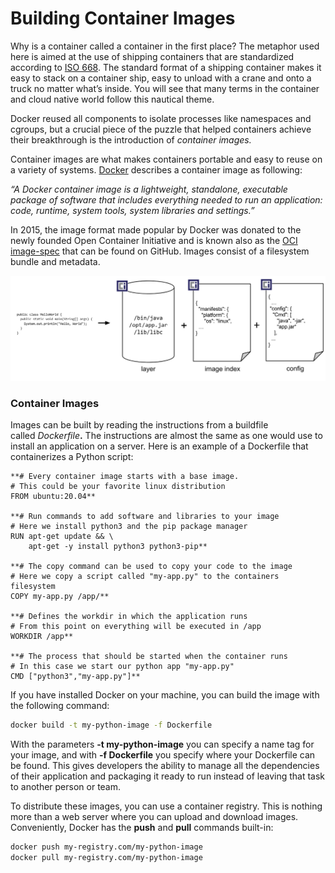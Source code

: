 # Building Container Images

Why is a container called a container in the first place? The metaphor used here is aimed at the use of shipping containers that are standardized according to [ISO 668](https://en.wikipedia.org/wiki/ISO_668). The standard format of a shipping container makes it easy to stack on a container ship, easy to unload with a crane and onto a truck no matter what’s inside. You will see that many terms in the container and cloud native world follow this nautical theme.

Docker reused all components to isolate processes like namespaces and cgroups, but a crucial piece of the puzzle that helped containers achieve their breakthrough is the introduction of _container images._

Container images are what makes containers portable and easy to reuse on a variety of systems. [Docker](https://www.docker.com/resources/what-container) describes a container image as following:

_“A Docker container image is a lightweight, standalone, executable package of software that includes everything needed to run an application: code, runtime, system tools, system libraries and settings.”_

In 2015, the image format made popular by Docker was donated to the newly founded Open Container Initiative and is known also as the [OCI image-spec](https://github.com/opencontainers/image-spec) that can be found on GitHub. Images consist of a filesystem bundle and metadata.

![3_5-01](images/3_5-01.png)

### Container Images

Images can be built by reading the instructions from a buildfile called _Dockerfile_**.** The instructions are almost the same as one would use to install an application on a server. Here is an example of a Dockerfile that containerizes a Python script:

```docker
**# Every container image starts with a base image.  
# This could be your favorite linux distribution  
FROM ubuntu:20.04** 

**# Run commands to add software and libraries to your image  
# Here we install python3 and the pip package manager  
RUN apt-get update && \  
    apt-get -y install python3 python3-pip** 

**# The copy command can be used to copy your code to the image  
# Here we copy a script called "my-app.py" to the containers filesystem  
COPY my-app.py /app/** 

**# Defines the workdir in which the application runs  
# From this point on everything will be executed in /app  
WORKDIR /app**

**# The process that should be started when the container runs  
# In this case we start our python app "my-app.py"  
CMD ["python3","my-app.py"]**
```

If you have installed Docker on your machine, you can build the image with the following command:

```bash
docker build -t my-python-image -f Dockerfile
```

With the parameters **-t my-python-image** you can specify a name tag for your image, and with **-f Dockerfile** you specify where your Dockerfile can be found. This gives developers the ability to manage all the dependencies of their application and packaging it ready to run instead of leaving that task to another person or team.

To distribute these images, you can use a container registry. This is nothing more than a web server where you can upload and download images. Conveniently, Docker has the **push** and **pull** commands built-in:

```bash
docker push my-registry.com/my-python-image  
docker pull my-registry.com/my-python-image
```

<!-- 
 Added image build examples here
-->